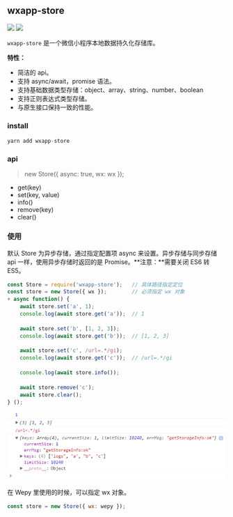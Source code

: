

## wxapp-store

<img src="https://img.shields.io/badge/wxapp--store-build-brightgreen.svg" style="width: auto; height: auto"/> <img src="https://img.shields.io/npm/v/wxapp-store.svg" style="width: auto; height: auto"/>


`wxapp-store` 是一个微信小程序本地数据持久化存储库。

**特性：**
- 简洁的 api。
- 支持 async/await，promise 语法。
- 支持基础数据类型存储：object、array、string、number、boolean
- 支持正则表达式类型存储。
- 与原生接口保持一致的性能。

### install

```js
yarn add wxapp-store
```

### api
> new Store({ async: true, wx: wx });

- get(key)
- set(key, value)
- info()
- remove(key)
- clear()

### 使用
默认 Store 为异步存储，通过指定配置项 async 来设置。异步存储与同步存储 api 一样，使用异步存储时返回的是 Promise。**注意：**需要关闭 ES6 转 ES5。

```js
const Store = require('wxapp-store');   // 具体路径指定定位
const store = new Store({ wx });        // 必须指定 wx 对象
+ async function() {
    await store.set('a', 1);
    console.log(await store.get('a'));  // 1

    await store.set('b', [1, 2, 3]);
    console.log(await store.get('b'));  // [1, 2, 3]

    await store.set('c', /url=.*/gi);
    console.log(await store.get('c'));  // /url=.*/gi

    console.log(await store.info());

    await store.remove('c');
    await store.clear();
} ();
```

![](./image/1655050480112102.png)

在 Wepy 里使用的时候，可以指定 wx 对象。

```js
const store = new Store({ wx: wepy });
```

